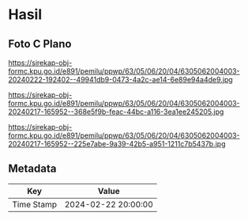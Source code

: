 # Hasil

## Foto C Plano

https://sirekap-obj-formc.kpu.go.id/e891/pemilu/ppwp/63/05/06/20/04/6305062004003-20240222-192402--49941db9-0473-4a2c-ae14-6e89e94a4de9.jpg

https://sirekap-obj-formc.kpu.go.id/e891/pemilu/ppwp/63/05/06/20/04/6305062004003-20240217-165952--368e5f9b-feac-44bc-a116-3ea1ee245205.jpg

https://sirekap-obj-formc.kpu.go.id/e891/pemilu/ppwp/63/05/06/20/04/6305062004003-20240217-165952--225e7abe-9a39-42b5-a951-1211c7b5437b.jpg


## Metadata

| Key        | Value               |
| ---------- | ------------------- |
| Time Stamp | 2024-02-22 20:00:00 |



